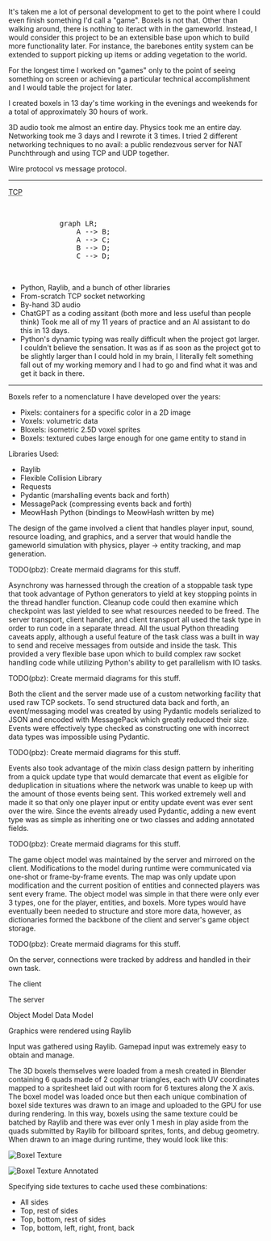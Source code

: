 It's taken me a lot of personal development to get to the point where I could
even finish something I'd call a "game". Boxels is not that. Other than walking
around, there is nothing to iteract with in the gameworld. Instead, I would
consider this project to be an extensible base upon which to build more
functionality later. For instance, the barebones entity system can be extended
to support picking up items or adding vegetation to the world.

For the longest time I worked on "games" only to the point of seeing something
on screen or achieving a particular technical accomplishment and I would table
the project for later.

I created boxels in 13 day's time working in the evenings and weekends for a
total of approximately 30 hours of work.

3D audio took me almost an entire day.
Physics took me an entire day.
Networking took me 3 days and I rewrote it 3 times.
I tried 2 different networking techniques to no avail: a
public rendezvous server for NAT Punchthrough and using TCP and UDP together.

Wire protocol vs message protocol.

---

<abbr title="Transmission Control Protocol">TCP</abbr>

<pre>
    <div class="mermaid">
            graph LR;
                A --> B;
                A --> C;
                B --> D;
                C --> D;
    </div>
</pre>

* Python, Raylib, and a bunch of other libraries
* From-scratch TCP socket networking
* By-hand 3D audio
* ChatGPT as a coding assitant (both more and less useful than people think)
    Took me all of my 11 years of practice and an AI assistant to do this in 13
    days.
* Python's dynamic typing was really difficult when the project got larger.
    I couldn't believe the sensation. It was as if as soon as the project got to
    be slightly larger than I could hold in my brain, I literally felt something
    fall out of my working memory and I had to go and find what it was and get
    it back in there.

---

Boxels refer to a nomenclature I have developed over the years:

* Pixels: containers for a specific color in a 2D image
* Voxels: volumetric data
* Bloxels: isometric 2.5D voxel sprites
* Boxels: textured cubes large enough for one game entity to stand in

Libraries Used:

* Raylib
* Flexible Collision Library
* Requests
* Pydantic (marshalling events back and forth)
* MessagePack (compressing events back and forth)
* MeowHash Python (bindings to MeowHash written by me)

The design of the game involved a client that handles player input, sound,
resource loading, and graphics, and a server that would handle the gameworld
simulation with physics, player -> entity tracking, and map generation.

TODO(pbz): Create mermaid diagrams for this stuff.

Asynchrony was harnessed through the creation of a stoppable task type that took
advantage of Python generators to yield at key stopping points in the thread
handler function. Cleanup code could then examine which checkpoint was last
yielded to see what resources needed to be freed. The server transport, client
handler, and client transport all used the task type in order to run code in a
separate thread. All the usual Python threading caveats apply, although a useful
feature of the task class was a built in way to send and receive messages from
outside and inside the task. This provided a very flexible base upon which to
build complex raw socket handling code while utilizing Python's ability to get
parallelism with IO tasks.

TODO(pbz): Create mermaid diagrams for this stuff.

Both the client and the server made use of a custom networking facility that
used raw TCP sockets. To send structured data back and forth, an event/messaging
model was created by using Pydantic models serialized to JSON and encoded with
MessagePack which greatly reduced their size. Events were effectively type
checked as constructing one with incorrect data types was impossible using
Pydantic.

TODO(pbz): Create mermaid diagrams for this stuff.

Events also took advantage of the mixin class design pattern by inheriting from
a quick update type that would demarcate that event as eligible for
deduplication in situations where the network was unable to keep up with the
amount of those events being sent. This worked extremely well and made it so
that only one player input or entity update event was ever sent over the wire.
Since the events already used Pydantic, adding a new event type was as simple
as inheriting one or two classes and adding annotated fields.

TODO(pbz): Create mermaid diagrams for this stuff.

The game object model was maintained by the server and mirrored on the client.
Modifications to the model during runtime were communicated via one-shot or
frame-by-frame events. The map was only update upon modification and the current
position of entities and connected players was sent every frame. The object
model was simple in that there were only ever 3 types, one for the player,
entities, and boxels. More types would have eventually been needed to structure
and store more data, however, as dictionaries formed the backbone of the client
and server's game object storage.

TODO(pbz): Create mermaid diagrams for this stuff.

On the server, connections were tracked by address and handled in their own
task.

The client

The server

Object Model
Data Model

Graphics were rendered using Raylib

Input was gathered using Raylib. Gamepad input was extremely easy to obtain and
manage.

The 3D boxels themselves were loaded from a mesh created in Blender containing
6 quads made of 2 coplanar triangles, each with UV coordinates mapped to a
spritesheet laid out with room for 6 textures along the X axis. The boxel model
was loaded once but then each unique combination of boxel side textures was
drawn to an image and uploaded to the GPU for use during rendering. In this way,
boxels using the same texture could be batched by Raylib and there was ever only
1 mesh in play aside from the quads submitted by Raylib for billboard sprites,
fonts, and debug geometry. When drawn to an image during runtime, they would
look like this:

![Boxel Texture](../static/img/boxel-texture.png)

![Boxel Texture Annotated](../static/img/boxel-texture-annotated.png)

Specifying side textures to cache used these combinations:

* All sides
* Top, rest of sides
* Top, bottom, rest of sides
* Top, bottom, left, right, front, back
